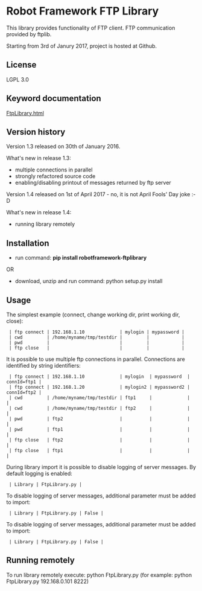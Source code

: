 # Robot Framework FTP Library

This library provides functionality of FTP client. FTP communication provided by ftplib.

Starting from 3rd of Janury 2017, project is hosted at Github. 

## License

LGPL 3.0

## Keyword documentation

[FtpLibrary.html](https://kowalpy.github.io/Robot-Framework-FTP-Library/FtpLibrary.html)

## Version history

Version 1.3 released on 30th of January 2016.

What's new in release 1.3:
- multiple connections in parallel
- strongly refactored source code
- enabling/disabling printout of messages returned by ftp server

Version 1.4 released on 1st of April 2017 - no, it is not April Fools' Day joke :-D 

What's new in release 1.4:
- running library remotely

## Installation
- run command: **pip install robotframework-ftplibrary**

OR
- download, unzip and run command: python setup.py install

## Usage
	
The simplest example (connect, change working dir, print working dir, close):
```
 | ftp connect | 192.168.1.10             | mylogin | mypassword |
 | cwd         | /home/myname/tmp/testdir |         |            |
 | pwd         |                          |         |            |
 | ftp close   |                          |         |            |
```

It is possible to use multiple ftp connections in parallel. Connections are
identified by string identifiers:
```
 | ftp connect | 192.168.1.10             | mylogin  | mypassword  | connId=ftp1 |
 | ftp connect | 192.168.1.20             | mylogin2 | mypassword2 | connId=ftp2 |
 | cwd         | /home/myname/tmp/testdir | ftp1     |             |             |
 | cwd         | /home/myname/tmp/testdir | ftp2     |             |             |
 | pwd         | ftp2                     |          |             |             |
 | pwd         | ftp1                     |          |             |             |
 | ftp close   | ftp2                     |          |             |             |
 | ftp close   | ftp1                     |          |             |             |
```

During library import it is possible to disable logging of server messages.
By default logging is enabled:
```
 | Library | FtpLibrary.py |
```
 To disable logging of server messages, additional parameter must be added to import:
``` 
 | Library | FtpLibrary.py | False |
``` 
 To disable logging of server messages, additional parameter must be added to import:
``` 
 | Library | FtpLibrary.py | False |
``` 

## Running remotely

To run library remotely execute: python FtpLibrary.py <ipaddress> <portnumber>
(for example: python FtpLibrary.py 192.168.0.101 8222)